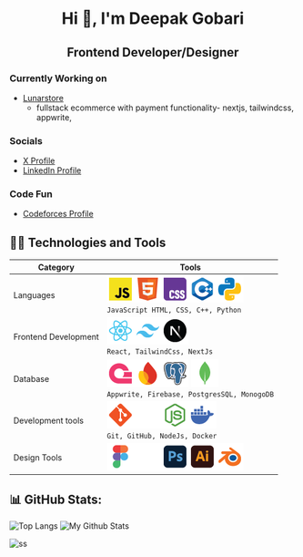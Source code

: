 <h1 align="center">Hi 👋, I'm Deepak Gobari</h1>
<h2 align="center">Frontend Developer/Designer</h2>

### Currently Working on
- [Lunarstore](https://github.com/mintdexdev/lunarstore)
  - fullstack ecommerce with payment functionality- nextjs, tailwindcss, appwrite, 
### Socials
- [X Profile](https://x.com/mintdexdev)
- [LinkedIn Profile](https://www.linkedin.com/in/mintdexdev/)

### Code Fun
- [Codeforces Profile](https://codeforces.com/profile/dexz01)

## 👨‍💻 Technologies and Tools
| Category            | Tools           |
|---------------------|-----------------|
| Languages           | ![](icons/javascript.png)![](icons/html.png)![](icons/css.png)![](icons/cpp.png)![](icons/python.png) <br/> ```JavaScript HTML, CSS, C++, Python```|
| Frontend Development| ![](icons/reactjs.png)![](icons/tailwindcss.png)![](icons/nextjs.png) <br/> ```React, TailwindCss, NextJs``` |
| Database            | ![](icons/appwrite.png)![](icons/firebase.png)![](icons/postgresql.png) ![](icons/mongodb.png) <br/> ```Appwrite, Firebase, PostgresSQL, MonogoDB```|
| Development tools   | ![](icons/git.png)![](icons/github.png)![](icons/nodejs.png)![](icons/docker.png) <br/> ```Git, GitHub, NodeJs, Docker```|
| Design Tools        | ![](icons/figma.png)![](icons/framer.png)![](icons/photoshop.png)![](icons/illustrator.png)![](icons/blender.png)|


## 📊 GitHub Stats:
![Top Langs](https://github-readme-stats.vercel.app/api/top-langs/?username=mintdexdev&layout=donut&theme=dark) 
![My Github Stats](https://github-readme-stats.vercel.app/api?username=mintdexdev&show_icons=true&theme=dark&hide_rank=true&line_height=33&hide_title=true)
 
![ss](https://github-profile-trophy.vercel.app/?username=mintdexdev)